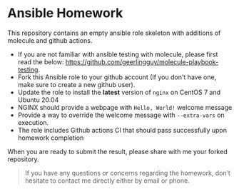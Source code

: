 # Ansible Homework

This repository contains an empty ansible role skeleton with additions of molecule and github actions.

* If you are not familiar with ansible testing with molecule, please first read the below: https://github.com/geerlingguy/molecule-playbook-testing.
* Fork this Ansible role to your github account (If you don't have one, make sure to create a new github user).
* Update the role to install the **latest** version of `nginx` on CentOS 7 and Ubuntu 20.04
* NGINX should provide a webpage with `Hello, World!` welcome message
* Provide a way to override the welcome message with `--extra-vars` on execution.
* The role includes Github actions CI that should pass successfully upon homework completion

When you are ready to submit the result, please share with me your forked repository.

> If you have any questions or concerns regarding the homework, don’t hesitate to contact me directly either by email or phone.
